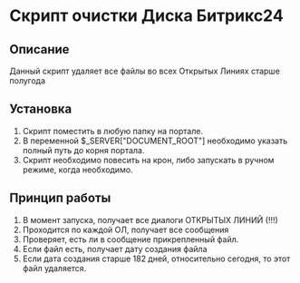 # Скрипт очистки Диска Битрикс24

## Описание
Данный скрипт удаляет все файлы во всех Открытых Линиях старше полугода

## Установка
1. Скрипт поместить в любую папку на портале.
2. В переменной $_SERVER["DOCUMENT_ROOT"] необходимо указать полный путь до корня портала.
3. Скрипт необходимо повесить на крон, либо запускать в ручном режиме, когда необходимо.

## Принцип работы
1. В момент запуска, получает все диалоги ОТКРЫТЫХ ЛИНИЙ (!!!)
2. Проходится по каждой ОЛ, получает все сообщения
3. Проверяет, есть ли в сообщение прикрепленный файл.
4. Если файл есть, получает дату создания файла
5. Если дата создания старше 182 дней, относительно сегодня, то этот файл удаляется.